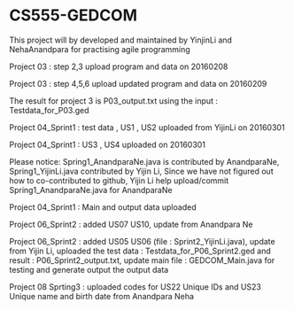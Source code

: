 # CS555-GEDCOM
This project will by developed and maintained by YinjinLi and NehaAnandpara for practising agile programming

Project 03 : step 2,3 upload program and data on 20160208

Project 03 : step 4,5,6 upload updated program and data on 20160209

The result for project 3 is P03_output.txt using the input : Testdata_for_P03.ged

Project 04_Sprint1 : test data , US1 , US2 uploaded from YijinLi on 20160301

Project 04_Sprint1 : US3 , US4 uploaded on 20160301

Please notice: Spring1_AnandparaNe.java is contributed by AnandparaNe, Spring1_YijinLi.java 
contributed by Yijin Li, Since we have not figured out how to co-contributed to github, 
Yijin Li help upload/commit Spring1_AnandparaNe.java for AnandparaNe

Project 04_Sprint1 : Main and output data uploaded

Project 06_Sprint2 : added US07 US10, update from Anandpara Ne

Project 06_Sprint2 : added US05 US06 (file : Sprint2_YijinLi.java), update from Yijin Li, 
uploaded the test data : Testdata_for_P06_Sprint2.ged and result : P06_Sprint2_output.txt, 
update main file : GEDCOM_Main.java for testing and generate output the output data

Project 08 Sprting3 : uploaded codes for US22 Unique IDs  and US23 Unique name and birth date from Anandpara Neha

